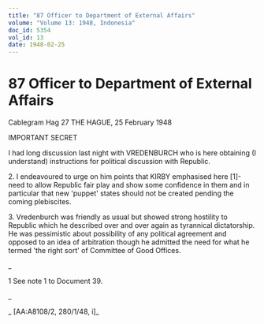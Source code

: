 ```yaml
---
title: "87 Officer to Department of External Affairs"
volume: "Volume 13: 1948, Indonesia"
doc_id: 5354
vol_id: 13
date: 1948-02-25
---
```


# 87 Officer to Department of External Affairs

Cablegram Hag 27 THE HAGUE, 25 February 1948

IMPORTANT SECRET

I had long discussion last night with VREDENBURCH who is here obtaining (I understand) instructions for political discussion with Republic.

2\. I endeavoured to urge on him points that KIRBY emphasised here [1]- need to allow Republic fair play and show some confidence in them and in particular that new 'puppet' states should not be created pending the coming plebiscites.

3\. Vredenburch was friendly as usual but showed strong hostility to Republic which he described over and over again as tyrannical dictatorship. He was pessimistic about possibility of any political agreement and opposed to an idea of arbitration though he admitted the need for what he termed 'the right sort' of Committee of Good Offices.

_

1 See note 1 to Document 39.

_

_ [AA:A8108/2, 280/1/48, i]_
